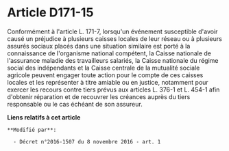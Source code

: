 # Article D171-15

Conformément à l'article L. 171-7, lorsqu'un événement susceptible d'avoir causé un préjudice à plusieurs caisses locales de
leur réseau ou à plusieurs assurés sociaux placés dans une situation similaire est porté à la connaissance de l'organisme
national compétent, la Caisse nationale de l'assurance maladie des travailleurs salariés, la Caisse nationale du régime
social des indépendants et la Caisse centrale de la mutualité sociale agricole peuvent engager toute action pour le compte de
ces caisses locales et les représenter à titre amiable ou en justice, notamment pour exercer les recours contre tiers prévus
aux articles L. 376-1 et L. 454-1 afin d'obtenir réparation et de recouvrer les créances auprès du tiers responsable ou le
cas échéant de son assureur.

**Liens relatifs à cet article**

	**Modifié par**:

	  - Décret n°2016-1507 du 8 novembre 2016 - art. 1
